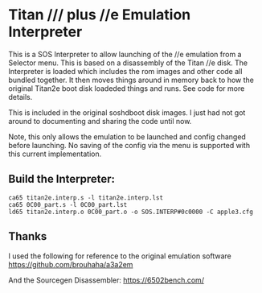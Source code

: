# Titan /// plus //e Emulation Interpreter

This is a SOS Interpreter to allow launching of the //e emulation from a Selector menu.
This is based on a disassembly of the Titan //e disk. The Interpreter is loaded which includes the rom images and other code all bundled together. It then moves things around in memory back to how the original Titan2e boot disk loadeded things and runs. See code for more details.

This is included in the original soshdboot disk images. I just had not got around to documenting and sharing the code until now.

Note, this only allows the emulation to be launched and config changed before launching. No saving of the config via the menu is supported with this current implementation.

## Build the Interpreter:
```
ca65 titan2e.interp.s -l titan2e.interp.lst
ca65 0C00_part.s -l 0C00_part.lst
ld65 titan2e.interp.o 0C00_part.o -o SOS.INTERP#0c0000 -C apple3.cfg
```

## Thanks
I used the following for reference to the original emulation software 
https://github.com/brouhaha/a3a2em

And the Sourcegen Disassembler:
https://6502bench.com/
